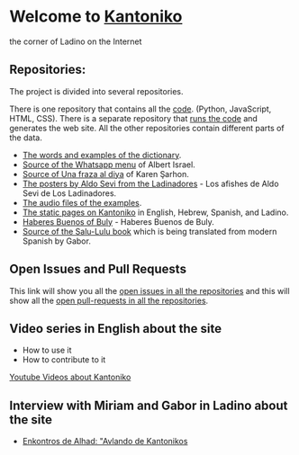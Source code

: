 # Welcome to [Kantoniko](https://kantoniko.com/)

the corner of Ladino on the Internet

## Repositories:

The project is divided into several repositories.

There is one repository that contains all the [code](https://github.com/kantoniko/ladino-diksionaryo-code). (Python, JavaScript, HTML, CSS). There is a separate repository that [runs the code](https://github.com/kantoniko/kantoniko.github.io) and generates the web site.
All the other repositories contain different parts of the data.

* [The words and examples of the dictionary](https://github.com/kantoniko/ladino-diksionaryo-data).
* [Source of the Whatsapp menu](https://github.com/kantoniko/ladino-estamos-whatsapeando) of Albert Israel.
* [Source of Una fraza al diya](https://github.com/kantoniko/ladino-una-fraza-al-diya) of Karen Şarhon.
* [The posters by Aldo Sevi from the Ladinadores](https://github.com/kantoniko/ladino-los-ladinadores) - Los afishes de Aldo Sevi de Los Ladinadores.
* [The audio files of the examples](https://github.com/kantoniko/ladino-diksionaryo-sounds).
* [The static pages on Kantoniko](https://github.com/kantoniko/ladino-pages) in English, Hebrew, Spanish, and Ladino.
* [Haberes Buenos of Buly](https://github.com/kantoniko/haberes-buenos-de-buly) - Haberes Buenos de Buly.
* [Source of the Salu-Lulu book](https://github.com/kantoniko/ladino-salu-lulu) which is being translated from modern Spanish by Gabor.

## Open Issues and Pull Requests

This link will show you all the [open issues in all the repositories](https://github.com/search?q=org%3Akantoniko+state%3Aopen&type=Issues)
and this will show all the [open pull-requests in all the repositories](https://github.com/search?q=org%3Akantoniko+state%3Aopen&type=pullrequests).

## Video series in English about the site

* How to use it
* How to contribute to it

[Youtube Videos about Kantoniko](https://www.youtube.com/playlist?list=PLw7UYp3N0eUYt8ARGB4DbNffB4MPROFDY)

## Interview with Miriam and Gabor in Ladino about the site

* [Enkontros de Alhad: "Avlando de Kantonikos](https://www.youtube.com/watch?v=B8BeC922reo)
